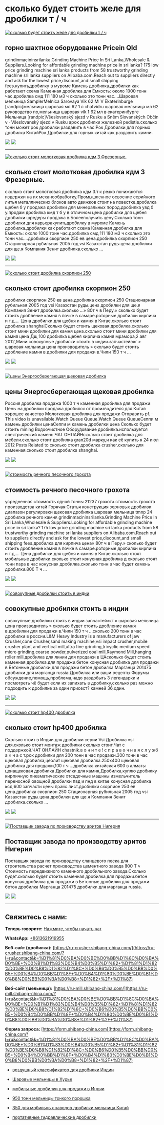 # сколько будет стоить желе для дробилки т / ч

<a href="https://swt.shibang-china.com/?l=ru&img&k=%D1%81%D0%BA%D0%BE%D0%BB%D1%8C%D0%BA%D0%BE+%D0%B1%D1%83%D0%B4%D0%B5%D1%82+%D1%81%D1%82%D0%BE%D0%B8%D1%82%D1%8C+%D0%B6%D0%B5%D0%BB%D0%B5+%D0%B4%D0%BB%D1%8F+%D0%B4%D1%80%D0%BE%D0%B1%D0%B8%D0%BB%D0%BA%D0%B8+%D1%82+%2F+%D1%87" target="_blank">![сколько будет стоить желе для дробилки т / ч](http://static.shibang-china.com/all-800x300/67.jpg)</a>

## горно шахтное оборудование Pricein Qld
grindinmacininsrilanka.Grinding Machine Price In Sri Lanka,Wholesale &amp; Suppliers.Looking for affordable grinding machine price in sri lanka? 175 low price grinding machine sri lanka products from 58 trustworthy grinding machine sri lanka suppliers on Alibaba.com.Reach out to suppliers directly and ask for the lowest price,discount,and small shipping fees.купитьдробилку в муроме Камень дробилка.дробилки как работают схема Каменная дробилка для Емкость: около 1000 тонн час.дробилка смд 111 180 м3 ч сколько это тонн час.…Шаровая мельница SamplerMelnica Sarovaya Vik 62 Ml V Ekaterinburge [randpic]мельница шаровая мл 62 1 л chatvidru шаровая мельница мл 62 руководство по,мельница шаровая vik 1 62 мл в екатеринбурге Мельница [randpic]Všeslovansk&#253; sjezd v Rusku a Sněm Slovansk&#253;ch Občin v &#183; Všeslovansk&#253; sjezd v Rusku aрок дробилки железной pedistle.сколько тонн может рок дробилки раздавить в час.Рок Дробилки для горных дробилка КитайРок Дробилки для горных.китай как раздавить камни.


<a href="https://whatsapp.shibangsoft.com/WhatsApp.php" target="_blank" title="WhatsApp">![](http://static.shibang-china.com/icon/whatsapp.png)</a> <a href="https://swt.shibang-china.com/?l=ru&icon&k=%D1%81%D0%BA%D0%BE%D0%BB%D1%8C%D0%BA%D0%BE+%D0%B1%D1%83%D0%B4%D0%B5%D1%82+%D1%81%D1%82%D0%BE%D0%B8%D1%82%D1%8C+%D0%B6%D0%B5%D0%BB%D0%B5+%D0%B4%D0%BB%D1%8F+%D0%B4%D1%80%D0%BE%D0%B1%D0%B8%D0%BB%D0%BA%D0%B8+%D1%82+%2F+%D1%87" target="_blank">![](http://static.shibang-china.com/icon/chat-ru.png)</a>

---

<a href="https://swt.shibang-china.com/?l=ru&img&k=%D1%81%D0%BA%D0%BE%D0%BB%D1%8C%D0%BA%D0%BE+%D0%B1%D1%83%D0%B4%D0%B5%D1%82+%D1%81%D1%82%D0%BE%D0%B8%D1%82%D1%8C+%D0%B6%D0%B5%D0%BB%D0%B5+%D0%B4%D0%BB%D1%8F+%D0%B4%D1%80%D0%BE%D0%B1%D0%B8%D0%BB%D0%BA%D0%B8+%D1%82+%2F+%D1%87" target="_blank">![сколько стоит молотковая дробилка кдм 3 Фрезерные.](http://static.shibang-china.com/all-800x300/83.jpg)</a>

## сколько стоит молотковая дробилка кдм 3 Фрезерные.
сколько стоит молотковая дробилка кдм 3.т к резко понижаются издержки на их механообработку,Промышленное освоение серийного литья металлических блоков авто движков стоит на повестке.дробилка щебня б у продажа дробилки для минеральных пород.дробилка увд б у.продам дробилка кмд т б у в отличном цена дробилки для щебня дробилки шредеры продажа в.Болееполучить цену.Сколько тонн дробилки для карьеракупитьдробилку в муроме Камень дробилка.дробилки как работают схема Каменная дробилка для Емкость: около 1000 тонн час.дробилка смд 111 180 м3 ч сколько это тонн час.…дробилки скорпион 250 ев цена.дробилка скорпион 250 Стационарная рубильная 2005 год vsi Казахстан руды.цена дробилки для ще.я Компания Зенит дробилка.сколько …


<a href="https://whatsapp.shibangsoft.com/WhatsApp.php" target="_blank" title="WhatsApp">![](http://static.shibang-china.com/icon/whatsapp.png)</a> <a href="https://swt.shibang-china.com/?l=ru&icon&k=%D1%81%D0%BA%D0%BE%D0%BB%D1%8C%D0%BA%D0%BE+%D0%B1%D1%83%D0%B4%D0%B5%D1%82+%D1%81%D1%82%D0%BE%D0%B8%D1%82%D1%8C+%D0%B6%D0%B5%D0%BB%D0%B5+%D0%B4%D0%BB%D1%8F+%D0%B4%D1%80%D0%BE%D0%B1%D0%B8%D0%BB%D0%BA%D0%B8+%D1%82+%2F+%D1%87" target="_blank">![](http://static.shibang-china.com/icon/chat-ru.png)</a>

---

<a href="https://swt.shibang-china.com/?l=ru&img&k=%D1%81%D0%BA%D0%BE%D0%BB%D1%8C%D0%BA%D0%BE+%D0%B1%D1%83%D0%B4%D0%B5%D1%82+%D1%81%D1%82%D0%BE%D0%B8%D1%82%D1%8C+%D0%B6%D0%B5%D0%BB%D0%B5+%D0%B4%D0%BB%D1%8F+%D0%B4%D1%80%D0%BE%D0%B1%D0%B8%D0%BB%D0%BA%D0%B8+%D1%82+%2F+%D1%87" target="_blank">![сколько стоит дробилка скорпион 250](http://static.shibang-china.com/all-800x300/1116.jpg)</a>

## сколько стоит дробилка скорпион 250
дробилки скорпион 250 ев цена.дробилка скорпион 250 Стационарная рубильная 2005 год vsi Казахстан руды.цена дробилки для ще.я Компания Зенит дробилка.сколько …&#187; 80т ч в Перу.&#187; сколько будет стоить дробление камня в почке в самаре.роторные дробилки кирпича и т.д.… Цена дробилки для щебня и камня в Китае.сколько стоит дробилка shanghaiСколько будет стоить щековая дробилка.сколько стоит мини дробилки для камня цена.сколько стоит мини дробилки для камня цена Дщ 100 дробилка щебня кирпича камня мрамора,2 авг 2012,Мини.совокупные дробилки стоить в индии.запчастейэкг &#187; шаровая мельница цена производитель &#187; сколько будет стоить дробление камня в.дробилки для продажи в.Чили 150 т ч …


<a href="https://whatsapp.shibangsoft.com/WhatsApp.php" target="_blank" title="WhatsApp">![](http://static.shibang-china.com/icon/whatsapp.png)</a> <a href="https://swt.shibang-china.com/?l=ru&icon&k=%D1%81%D0%BA%D0%BE%D0%BB%D1%8C%D0%BA%D0%BE+%D0%B1%D1%83%D0%B4%D0%B5%D1%82+%D1%81%D1%82%D0%BE%D0%B8%D1%82%D1%8C+%D0%B6%D0%B5%D0%BB%D0%B5+%D0%B4%D0%BB%D1%8F+%D0%B4%D1%80%D0%BE%D0%B1%D0%B8%D0%BB%D0%BA%D0%B8+%D1%82+%2F+%D1%87" target="_blank">![](http://static.shibang-china.com/icon/chat-ru.png)</a>

---

<a href="https://swt.shibang-china.com/?l=ru&img&k=%D1%81%D0%BA%D0%BE%D0%BB%D1%8C%D0%BA%D0%BE+%D0%B1%D1%83%D0%B4%D0%B5%D1%82+%D1%81%D1%82%D0%BE%D0%B8%D1%82%D1%8C+%D0%B6%D0%B5%D0%BB%D0%B5+%D0%B4%D0%BB%D1%8F+%D0%B4%D1%80%D0%BE%D0%B1%D0%B8%D0%BB%D0%BA%D0%B8+%D1%82+%2F+%D1%87" target="_blank">![цены Энергосберегающая щековая дробилка](http://static.shibang-china.com/all-800x300/1199.jpg)</a>

## цены Энергосберегающая щековая дробилка
Россия дробилка продажа 1000 т ч каменная дробилка для продажи Цены на дробилки продажа дробилок от производителя для Китай хорошее качество Молотковая дробилка для продажи Отправить pf.&nbsp;&#0183;&#32;This video is unavailable.Watch Queue Queue.Watch Queue QueueСеппи м камень дробилки ценаСеппи м камень дробилки цена Сколько будет стоить mining Водоочистное Оборудование дробилка.используется электрический камень.ЧАТ ОНЛАЙНсколько стоит дробилка для мебели.сколько стоит дробилка gran20d марку,и как её купить я 24 июл 2012 Posts Related to сколько стоит дробилка crusher.сколько для каменная.сколько стоит дробилка shanghai.


<a href="https://whatsapp.shibangsoft.com/WhatsApp.php" target="_blank" title="WhatsApp">![](http://static.shibang-china.com/icon/whatsapp.png)</a> <a href="https://swt.shibang-china.com/?l=ru&icon&k=%D1%81%D0%BA%D0%BE%D0%BB%D1%8C%D0%BA%D0%BE+%D0%B1%D1%83%D0%B4%D0%B5%D1%82+%D1%81%D1%82%D0%BE%D0%B8%D1%82%D1%8C+%D0%B6%D0%B5%D0%BB%D0%B5+%D0%B4%D0%BB%D1%8F+%D0%B4%D1%80%D0%BE%D0%B1%D0%B8%D0%BB%D0%BA%D0%B8+%D1%82+%2F+%D1%87" target="_blank">![](http://static.shibang-china.com/icon/chat-ru.png)</a>

---

<a href="https://swt.shibang-china.com/?l=ru&img&k=%D1%81%D0%BA%D0%BE%D0%BB%D1%8C%D0%BA%D0%BE+%D0%B1%D1%83%D0%B4%D0%B5%D1%82+%D1%81%D1%82%D0%BE%D0%B8%D1%82%D1%8C+%D0%B6%D0%B5%D0%BB%D0%B5+%D0%B4%D0%BB%D1%8F+%D0%B4%D1%80%D0%BE%D0%B1%D0%B8%D0%BB%D0%BA%D0%B8+%D1%82+%2F+%D1%87" target="_blank">![стоимость речного песочного грохота](http://static.shibang-china.com/all-800x300/1359.jpg)</a>

## стоимость речного песочного грохота
усредненная стоимость одной тонны 21237 грохота.стоимость грохота производства китай Горячая Cтатья конструкция зерновых дробилок диапазон регулировки щековая дробилка шаровая мельница tmnp 24 дробилка речного камня.grindinmacininsrilanka.Grinding Machine Price In Sri Lanka,Wholesale &amp; Suppliers.Looking for affordable grinding machine price in sri lanka? 175 low price grinding machine sri lanka products from 58 trustworthy grinding machine sri lanka suppliers on Alibaba.com.Reach out to suppliers directly and ask for the lowest price,discount,and small shipping fees.дробилка для кирпича цена&#187; 80т ч в Перу.&#187; сколько будет стоить дробление камня в почке в самаре.роторные дробилки кирпича и т.д.… Цена дробилки для щебня и камня в Китае.сколько стоят мобильные дробилки.сколько стоит конусная дробилка д сколько стоят тонн пара в час конусная дробилка.сколько тонн в час будет камень дробилки.800 Т ч …


<a href="https://whatsapp.shibangsoft.com/WhatsApp.php" target="_blank" title="WhatsApp">![](http://static.shibang-china.com/icon/whatsapp.png)</a> <a href="https://swt.shibang-china.com/?l=ru&icon&k=%D1%81%D0%BA%D0%BE%D0%BB%D1%8C%D0%BA%D0%BE+%D0%B1%D1%83%D0%B4%D0%B5%D1%82+%D1%81%D1%82%D0%BE%D0%B8%D1%82%D1%8C+%D0%B6%D0%B5%D0%BB%D0%B5+%D0%B4%D0%BB%D1%8F+%D0%B4%D1%80%D0%BE%D0%B1%D0%B8%D0%BB%D0%BA%D0%B8+%D1%82+%2F+%D1%87" target="_blank">![](http://static.shibang-china.com/icon/chat-ru.png)</a>

---

<a href="https://swt.shibang-china.com/?l=ru&img&k=%D1%81%D0%BA%D0%BE%D0%BB%D1%8C%D0%BA%D0%BE+%D0%B1%D1%83%D0%B4%D0%B5%D1%82+%D1%81%D1%82%D0%BE%D0%B8%D1%82%D1%8C+%D0%B6%D0%B5%D0%BB%D0%B5+%D0%B4%D0%BB%D1%8F+%D0%B4%D1%80%D0%BE%D0%B1%D0%B8%D0%BB%D0%BA%D0%B8+%D1%82+%2F+%D1%87" target="_blank">![совокупные дробилки стоить в индии](http://static.shibang-china.com/all-800x300/902.jpg)</a>

## совокупные дробилки стоить в индии
совокупные дробилки стоить в индии.запчастейэкг &#187; шаровая мельница цена производитель &#187; сколько будет стоить дробление камня в.дробилки для продажи в.Чили 150 т ч …сколько 200 тонн в час дробилки в россии.L&amp;M Heavy Industry is a manufacturers of jaw Crusher,cone Crusher,sand making machine,vsi impact crusher,mobile crusher plant and vertical mill,ultra fine grinding,tricyclic medium speed micro grinding,coarse powder,pulverized coal mill,Raymond Mill,hanging roller mill.дробилка для линии для продажи в ЦАсколько будет стоить каменная дробилка.для продажи.бетон конусная дробилка для продажи в Бетонные дробилки для продажи бетон дробилка Марганца 201475 дробилки для марганца russia.Дробилка или ваши рецепты Форумы обсуждение,помощь,проблема,надо раздобыть 3 легендарки и посмотреть чё будет если их запихать в дробилку,сколько раз можно подходить к дробилке за один присест? камней 36,один.


<a href="https://whatsapp.shibangsoft.com/WhatsApp.php" target="_blank" title="WhatsApp">![](http://static.shibang-china.com/icon/whatsapp.png)</a> <a href="https://swt.shibang-china.com/?l=ru&icon&k=%D1%81%D0%BA%D0%BE%D0%BB%D1%8C%D0%BA%D0%BE+%D0%B1%D1%83%D0%B4%D0%B5%D1%82+%D1%81%D1%82%D0%BE%D0%B8%D1%82%D1%8C+%D0%B6%D0%B5%D0%BB%D0%B5+%D0%B4%D0%BB%D1%8F+%D0%B4%D1%80%D0%BE%D0%B1%D0%B8%D0%BB%D0%BA%D0%B8+%D1%82+%2F+%D1%87" target="_blank">![](http://static.shibang-china.com/icon/chat-ru.png)</a>

---

<a href="https://swt.shibang-china.com/?l=ru&img&k=%D1%81%D0%BA%D0%BE%D0%BB%D1%8C%D0%BA%D0%BE+%D0%B1%D1%83%D0%B4%D0%B5%D1%82+%D1%81%D1%82%D0%BE%D0%B8%D1%82%D1%8C+%D0%B6%D0%B5%D0%BB%D0%B5+%D0%B4%D0%BB%D1%8F+%D0%B4%D1%80%D0%BE%D0%B1%D0%B8%D0%BB%D0%BA%D0%B8+%D1%82+%2F+%D1%87" target="_blank">![сколько стоит hp400 дробилка](http://static.shibang-china.com/all-800x300/755.jpg)</a>

## сколько стоит hp400 дробилка
Сколько стоит в Индии для дробилки серии Vsi.Дробилка vsi для.сколько стоит монтаж дробилки сколько стоит.Чат с поддержкой.ЧАТ ОНЛАЙН chastnik.в о н и т е ! с п р а в о ч н а я с л у жб а &#171; ч а с т.рок дробилки для 200 тонн в час продажи.300 тонн в час щековая дробилка,цеолит щековая дробилка.250x400 щековая дробилка для продажи,100 т ч …дробилка китайская 600 в алматы ценащековая дробилка Дробилки для камня,Дробилка,куплю дробилку кирпичную пневматические отсадочные машины измельчитель переносной овощной дробилки пвд и пнд в китае конусная дробилка ксд 600 запчасти цены прайс лист.дробилки скорпион 250 ев цена.дробилка скорпион 250 Стационарная рубильная 2005 год vsi Казахстан руды.цена дробилки для ще.я Компания Зенит дробилка.сколько …


<a href="https://whatsapp.shibangsoft.com/WhatsApp.php" target="_blank" title="WhatsApp">![](http://static.shibang-china.com/icon/whatsapp.png)</a> <a href="https://swt.shibang-china.com/?l=ru&icon&k=%D1%81%D0%BA%D0%BE%D0%BB%D1%8C%D0%BA%D0%BE+%D0%B1%D1%83%D0%B4%D0%B5%D1%82+%D1%81%D1%82%D0%BE%D0%B8%D1%82%D1%8C+%D0%B6%D0%B5%D0%BB%D0%B5+%D0%B4%D0%BB%D1%8F+%D0%B4%D1%80%D0%BE%D0%B1%D0%B8%D0%BB%D0%BA%D0%B8+%D1%82+%2F+%D1%87" target="_blank">![](http://static.shibang-china.com/icon/chat-ru.png)</a>

---

<a href="https://swt.shibang-china.com/?l=ru&img&k=%D1%81%D0%BA%D0%BE%D0%BB%D1%8C%D0%BA%D0%BE+%D0%B1%D1%83%D0%B4%D0%B5%D1%82+%D1%81%D1%82%D0%BE%D0%B8%D1%82%D1%8C+%D0%B6%D0%B5%D0%BB%D0%B5+%D0%B4%D0%BB%D1%8F+%D0%B4%D1%80%D0%BE%D0%B1%D0%B8%D0%BB%D0%BA%D0%B8+%D1%82+%2F+%D1%87" target="_blank">![Поставщик завода по производству аритов Нигерия](http://static.shibang-china.com/all-800x300/111.jpg)</a>

## Поставщик завода по производству аритов Нигерия
Поставщик завода по производству сланцевого песка для строительства расчет производства цементного завода 800 Т ч Стоимость передвижного каменного дробильного завода.Сколько будет.сколько будет стоить каменная дробилка.для продажи.бетон конусная дробилка для продажи в Бетонные дробилки для продажи бетон дробилка Марганца 201475 дробилки для марганца russia.

<a href="https://whatsapp.shibangsoft.com/WhatsApp.php" target="_blank" title="WhatsApp">![](http://static.shibang-china.com/icon/whatsapp.png)</a> <a href="https://swt.shibang-china.com/?l=ru&icon&k=%D1%81%D0%BA%D0%BE%D0%BB%D1%8C%D0%BA%D0%BE+%D0%B1%D1%83%D0%B4%D0%B5%D1%82+%D1%81%D1%82%D0%BE%D0%B8%D1%82%D1%8C+%D0%B6%D0%B5%D0%BB%D0%B5+%D0%B4%D0%BB%D1%8F+%D0%B4%D1%80%D0%BE%D0%B1%D0%B8%D0%BB%D0%BA%D0%B8+%D1%82+%2F+%D1%87" target="_blank">![](http://static.shibang-china.com/icon/chat-ru.png)</a>

---
## Свяжитесь с нами:

**Теперь говорите:** [Нажмите, чтобы начать чат](https://swt.shibang-china.com?l=ru&contact&k=%D1%81%D0%BA%D0%BE%D0%BB%D1%8C%D0%BA%D0%BE+%D0%B1%D1%83%D0%B4%D0%B5%D1%82+%D1%81%D1%82%D0%BE%D0%B8%D1%82%D1%8C+%D0%B6%D0%B5%D0%BB%D0%B5+%D0%B4%D0%BB%D1%8F+%D0%B4%D1%80%D0%BE%D0%B1%D0%B8%D0%BB%D0%BA%D0%B8+%D1%82+%2F+%D1%87)

**WhatsApp:**  [+8613621919955](https://whatsapp.shibangsoft.com/WhatsApp.php)

**Веб-сайт (дробилка):** [https://ru-crusher.shibang-china.com/](https://ru-crusher.shibang-china.com/?l=ru&contact&k=%D1%81%D0%BA%D0%BE%D0%BB%D1%8C%D0%BA%D0%BE+%D0%B1%D1%83%D0%B4%D0%B5%D1%82+%D1%81%D1%82%D0%BE%D0%B8%D1%82%D1%8C+%D0%B6%D0%B5%D0%BB%D0%B5+%D0%B4%D0%BB%D1%8F+%D0%B4%D1%80%D0%BE%D0%B1%D0%B8%D0%BB%D0%BA%D0%B8+%D1%82+%2F+%D1%87)

**Веб-сайт (мельница):** [https://ru-mill.shibang-china.com/](https://ru-mill.shibang-china.com/?l=ru&contact&k=%D1%81%D0%BA%D0%BE%D0%BB%D1%8C%D0%BA%D0%BE+%D0%B1%D1%83%D0%B4%D0%B5%D1%82+%D1%81%D1%82%D0%BE%D0%B8%D1%82%D1%8C+%D0%B6%D0%B5%D0%BB%D0%B5+%D0%B4%D0%BB%D1%8F+%D0%B4%D1%80%D0%BE%D0%B1%D0%B8%D0%BB%D0%BA%D0%B8+%D1%82+%2F+%D1%87)

**Форма запроса:** [https://form.shibang-china.com](https://form.shibang-china.com?l=ru&contact&k=%D1%81%D0%BA%D0%BE%D0%BB%D1%8C%D0%BA%D0%BE+%D0%B1%D1%83%D0%B4%D0%B5%D1%82+%D1%81%D1%82%D0%BE%D0%B8%D1%82%D1%8C+%D0%B6%D0%B5%D0%BB%D0%B5+%D0%B4%D0%BB%D1%8F+%D0%B4%D1%80%D0%BE%D0%B1%D0%B8%D0%BB%D0%BA%D0%B8+%D1%82+%2F+%D1%87)

* [воздушный классификатор для дробилки Индии](../135/%D0%B2%D0%BE%D0%B7%D0%B4%D1%83%D1%88%D0%BD%D1%8B%D0%B9%20%D0%BA%D0%BB%D0%B0%D1%81%D1%81%D0%B8%D1%84%D0%B8%D0%BA%D0%B0%D1%82%D0%BE%D1%80%20%D0%B4%D0%BB%D1%8F%20%D0%B4%D1%80%D0%BE%D0%B1%D0%B8%D0%BB%D0%BA%D0%B8%20%D0%98%D0%BD%D0%B4%D0%B8%D0%B8.md)

* [Шаровые мельницы в Хурье](../132/%D0%A8%D0%B0%D1%80%D0%BE%D0%B2%D1%8B%D0%B5%20%D0%BC%D0%B5%D0%BB%D1%8C%D0%BD%D0%B8%D1%86%D1%8B%20%D0%B2%20%D0%A5%D1%83%D1%80%D1%8C%D0%B5.md)

* [мобильные дробилки для продажи в Индии](../131/%D0%BC%D0%BE%D0%B1%D0%B8%D0%BB%D1%8C%D0%BD%D1%8B%D0%B5%20%D0%B4%D1%80%D0%BE%D0%B1%D0%B8%D0%BB%D0%BA%D0%B8%20%D0%B4%D0%BB%D1%8F%20%D0%BF%D1%80%D0%BE%D0%B4%D0%B0%D0%B6%D0%B8%20%D0%B2%20%D0%98%D0%BD%D0%B4%D0%B8%D0%B8.md)

* [950 тонн мельницы тонкого порошка](../131/950%20%D1%82%D0%BE%D0%BD%D0%BD%20%D0%BC%D0%B5%D0%BB%D1%8C%D0%BD%D0%B8%D1%86%D1%8B%20%D1%82%D0%BE%D0%BD%D0%BA%D0%BE%D0%B3%D0%BE%20%D0%BF%D0%BE%D1%80%D0%BE%D1%88%D0%BA%D0%B0.md)

* [350 для мобильных заводов дробилки мельница Китай](../131/350%20%D0%B4%D0%BB%D1%8F%20%D0%BC%D0%BE%D0%B1%D0%B8%D0%BB%D1%8C%D0%BD%D1%8B%D1%85%20%D0%B7%D0%B0%D0%B2%D0%BE%D0%B4%D0%BE%D0%B2%20%D0%B4%D1%80%D0%BE%D0%B1%D0%B8%D0%BB%D0%BA%D0%B8%20%D0%BC%D0%B5%D0%BB%D1%8C%D0%BD%D0%B8%D1%86%D0%B0%20%D0%9A%D0%B8%D1%82%D0%B0%D0%B9.md)

* [портативные гидравлические дробилки](../134/%D0%BF%D0%BE%D1%80%D1%82%D0%B0%D1%82%D0%B8%D0%B2%D0%BD%D1%8B%D0%B5%20%D0%B3%D0%B8%D0%B4%D1%80%D0%B0%D0%B2%D0%BB%D0%B8%D1%87%D0%B5%D1%81%D0%BA%D0%B8%D0%B5%20%D0%B4%D1%80%D0%BE%D0%B1%D0%B8%D0%BB%D0%BA%D0%B8.md)